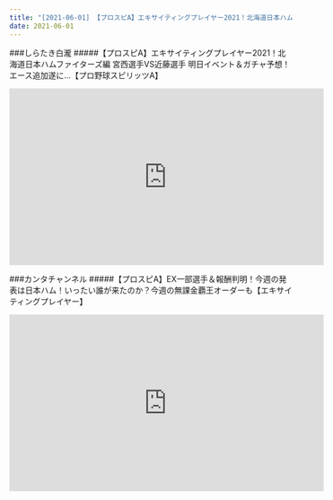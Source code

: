 ```yaml
---
title: "[2021-06-01] 【プロスピA】エキサイティングプレイヤー2021！北海道日本ハムファイターズ編 宮西選手VS近藤選手 明日イベント＆ガチャ予想！エース追加遂に…【プロ野球スピリッツA】 他"
date: 2021-06-01
---
```

###しらたき白瀧
#####【プロスピA】エキサイティングプレイヤー2021！北海道日本ハムファイターズ編 宮西選手VS近藤選手 明日イベント＆ガチャ予想！エース追加遂に…【プロ野球スピリッツA】
<iframe width="560" height="315" src="https://www.youtube.com/embed/aKTFTOQbFCs" frameborder="0" allow="accelerometer; autoplay; clipboard-write; encrypted-media; gyroscope; picture-in-picture" allowfullscreen></iframe>

###カンタチャンネル
#####【プロスピA】EX一部選手＆報酬判明！今週の発表は日本ハム！いったい誰が来たのか？今週の無課金覇王オーダーも【エキサイティングプレイヤー】
<iframe width="560" height="315" src="https://www.youtube.com/embed/Qc_4bZGUiJA" frameborder="0" allow="accelerometer; autoplay; clipboard-write; encrypted-media; gyroscope; picture-in-picture" allowfullscreen></iframe>

